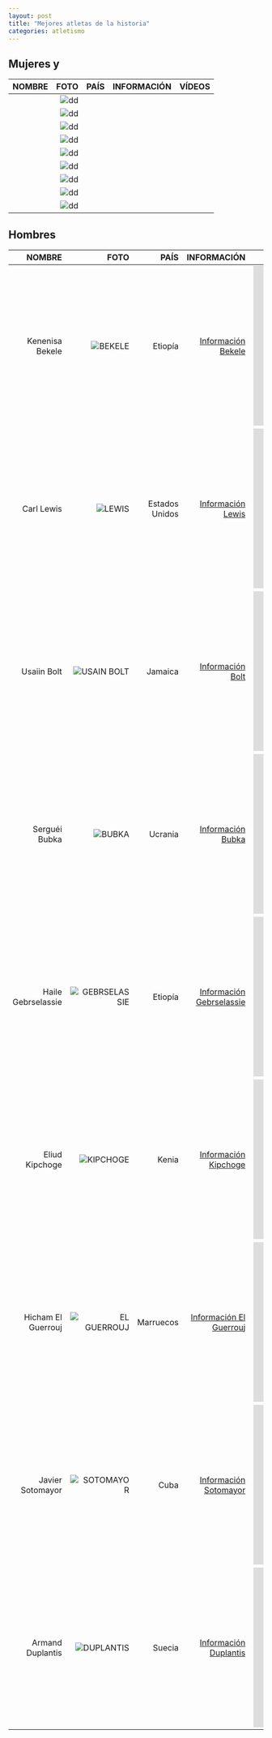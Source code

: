 ```yaml
---
layout: post
title: "Mejores atletas de la historia"
categories: atletismo
---
```


## Mujeres y

|NOMBRE|FOTO|PAÍS|INFORMACIÓN|VÍDEOS|
|-----:|-----:|-----:|-----:|-----:|
|        |![dd]()|        |[]()|        |  
|        |![dd]()|        |[]()|        | 
|        |![dd]()|        |[]()|        | 
|        |![dd]()|        |[]()|        | 
|        |![dd]()|        |[]()|        | 
|        |![dd]()|        |[]()|        | 
|        |![dd]()|        |[]()|        | 
|        |![dd]()|        |[]()|        | 
|        |![dd]()|        |[]()|        | 

## Hombres 

|NOMBRE|FOTO|PAÍS|INFORMACIÓN|VÍDEOS|
|-------:|-----:|-------:|-------:|-------:|
|Kenenisa Bekele|![BEKELE](https://danieledufis.github.io/images_text/atletismo_mejoresdeportistas_bekele.jpg)|Etiopía|[Información Bekele](https://es.wikipedia.org/wiki/Kenenisa_Bekele)|<iframe width="560" height="315" src="https://www.youtube.com/embed/QMJnBa3e12o" title="YouTube video player" frameborder="0" allow="accelerometer; autoplay; clipboard-write; encrypted-media; gyroscope; picture-in-picture" allowfullscreen></iframe>|  
|Carl Lewis|![LEWIS](https://danieledufis.github.io/images_text/atletismo_mejoresatletas_lewis.jpg)|Estados Unidos|[Información Lewis](https://es.wikipedia.org/wiki/Carl_Lewis)|<iframe width="560" height="315" src="https://www.youtube.com/embed/xGuH_jjauHg" title="YouTube video player" frameborder="0" allow="accelerometer; autoplay; clipboard-write; encrypted-media; gyroscope; picture-in-picture" allowfullscreen></iframe>| 
|Usaiin Bolt|![USAIN BOLT](https://danieledufis.github.io/images_text/atletismo_mejoresatletas_usainbolt.jpg)|Jamaica|[Información Bolt](https://es.wikipedia.org/wiki/Usain_Bolt)|<iframe width="560" height="315" src="https://www.youtube.com/embed/dfbnelU-BAg" title="YouTube video player" frameborder="0" allow="accelerometer; autoplay; clipboard-write; encrypted-media; gyroscope; picture-in-picture" allowfullscreen></iframe>| 
|Serguéi Bubka|![BUBKA](https://danieledufis.github.io/images_text/atletismo_mejoresatletas_bubka.jpg)|Ucrania|[Información Bubka](https://es.wikipedia.org/wiki/Sergu%C3%A9i_Bubka)|<iframe width="560" height="315" src="https://www.youtube.com/embed/KUPBl4xToUM" title="YouTube video player" frameborder="0" allow="accelerometer; autoplay; clipboard-write; encrypted-media; gyroscope; picture-in-picture" allowfullscreen></iframe>| 
|Haile Gebrselassie|![GEBRSELASSIE](https://danieledufis.github.io/images_text/atletismo_mejoresatletas_gebresselassie.jpg)|Etiopía|[Información Gebrselassie](https://es.wikipedia.org/wiki/Haile_Gebrselassie)|<iframe width="560" height="315" src="https://www.youtube.com/embed/2jtSQqLfqf0" title="YouTube video player" frameborder="0" allow="accelerometer; autoplay; clipboard-write; encrypted-media; gyroscope; picture-in-picture" allowfullscreen></iframe>| 
|Eliud Kipchoge|![KIPCHOGE](https://danieledufis.github.io/images_text/atletismo_mejoresatletas_kipchoge.jpg)|Kenia|[Información Kipchoge](https://es.wikipedia.org/wiki/Eliud_Kipchoge)|<iframe width="560" height="315" src="https://www.youtube.com/embed/MoxFkJlVZlA" title="YouTube video player" frameborder="0" allow="accelerometer; autoplay; clipboard-write; encrypted-media; gyroscope; picture-in-picture" allowfullscreen></iframe>| 
|Hicham El Guerrouj|![EL GUERROUJ](https://danieledufis.github.io/blob/master/images_text/atletismo_mejoresatletas_elguerrouj.jpg)|Marruecos|[Información El Guerrouj](https://es.wikipedia.org/wiki/Hicham_El_Guerrouj)|<iframe width="560" height="315" src="https://www.youtube.com/embed/_nulJrt7i5I" title="YouTube video player" frameborder="0" allow="accelerometer; autoplay; clipboard-write; encrypted-media; gyroscope; picture-in-picture" allowfullscreen></iframe>| 
|Javier Sotomayor|![SOTOMAYOR](https://danieledufis.github.io/images_text/atletismo_mejoresatletas_javiersotomayor.jpg)|Cuba|[Información Sotomayor](https://es.wikipedia.org/wiki/Javier_Sotomayor)|<iframe width="560" height="315" src="https://www.youtube.com/embed/rOWoz8u1oMU" title="YouTube video player" frameborder="0" allow="accelerometer; autoplay; clipboard-write; encrypted-media; gyroscope; picture-in-picture" allowfullscreen></iframe>| 
|Armand Duplantis|![DUPLANTIS](https://danieledufis.github.io/images_text/atletismo_mejoresatletas_duplantis.jpg)|Suecia|[Información Duplantis](https://es.wikipedia.org/wiki/Armand_Duplantis)|<iframe width="560" height="315" src="https://www.youtube.com/embed/4iPaJFOp9WE" title="YouTube video player" frameborder="0" allow="accelerometer; autoplay; clipboard-write; encrypted-media; gyroscope; picture-in-picture" allowfullscreen></iframe>| 
